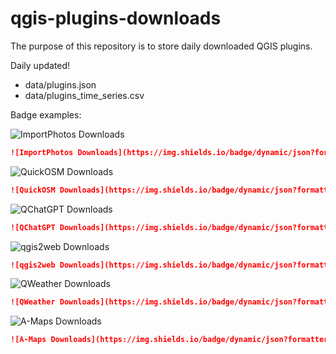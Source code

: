 # qgis-plugins-downloads
The purpose of this repository is to store daily downloaded QGIS plugins.


Daily updated! 

- data/plugins.json
- data/plugins_time_series.csv


Badge examples: 

![ImportPhotos Downloads](https://img.shields.io/badge/dynamic/json?formatter=metric&color=green&label=ImportPhotos-downloads&query=%24.ImportPhotos.downloads&url=https://raw.githubusercontent.com/Mariosmsk/qgis-plugins-downloads/main/data/plugins.json)

```md
![ImportPhotos Downloads](https://img.shields.io/badge/dynamic/json?formatter=metric&color=green&label=ImportPhotos-downloads&query=%24.ImportPhotos.downloads&url=https://raw.githubusercontent.com/Mariosmsk/qgis-plugins-downloads/main/data/plugins.json)
```

![QuickOSM Downloads](https://img.shields.io/badge/dynamic/json?formatter=metric&color=green&label=QuickOSM-downloads&query=%24.QuickOSM.downloads&url=https://raw.githubusercontent.com/Mariosmsk/qgis-plugins-downloads/main/data/plugins.json)

```md
![QuickOSM Downloads](https://img.shields.io/badge/dynamic/json?formatter=metric&color=green&label=QuickOSM-downloads&query=%24.QuickOSM.downloads&url=https://raw.githubusercontent.com/Mariosmsk/qgis-plugins-downloads/main/data/plugins.json)
```

![QChatGPT Downloads](https://img.shields.io/badge/dynamic/json?formatter=metric&color=green&label=QChatGPT-downloads&query=%24.QChatGPT.downloads&url=https://raw.githubusercontent.com/Mariosmsk/qgis-plugins-downloads/main/data/plugins.json)

```md
![QChatGPT Downloads](https://img.shields.io/badge/dynamic/json?formatter=metric&color=green&label=QChatGPT-downloads&query=%24.QChatGPT.downloads&url=https://raw.githubusercontent.com/Mariosmsk/qgis-plugins-downloads/main/data/plugins.json)
```

![qgis2web Downloads](https://img.shields.io/badge/dynamic/json?formatter=metric&color=green&label=qgis2web-downloads&query=%24.qgis2web.downloads&url=https://raw.githubusercontent.com/Mariosmsk/qgis-plugins-downloads/main/data/plugins.json)

```md
![qgis2web Downloads](https://img.shields.io/badge/dynamic/json?formatter=metric&color=green&label=qgis2web-downloads&query=%24.qgis2web.downloads&url=https://raw.githubusercontent.com/Mariosmsk/qgis-plugins-downloads/main/data/plugins.json)
```

![QWeather Downloads](https://img.shields.io/badge/dynamic/json?formatter=metric&color=green&label=QWeather-downloads&query=%24.QWeather.downloads&url=https://raw.githubusercontent.com/Mariosmsk/qgis-plugins-downloads/main/data/plugins.json)

```md
![QWeather Downloads](https://img.shields.io/badge/dynamic/json?formatter=metric&color=green&label=QWeather-downloads&query=%24.QWeather.downloads&url=https://raw.githubusercontent.com/Mariosmsk/qgis-plugins-downloads/main/data/plugins.json)
```
![A-Maps Downloads](https://img.shields.io/badge/dynamic/json?formatter=metric&color=green&label=A-Maps-downloads&query=%24.A-Maps.downloads&url=https://raw.githubusercontent.com/Mariosmsk/qgis-plugins-downloads/main/data/plugins.json)

```md
![A-Maps Downloads](https://img.shields.io/badge/dynamic/json?formatter=metric&color=green&label=A-Maps-downloads&query=%24.A-Maps.downloads&url=https://raw.githubusercontent.com/Mariosmsk/qgis-plugins-downloads/main/data/plugins.json)
```
